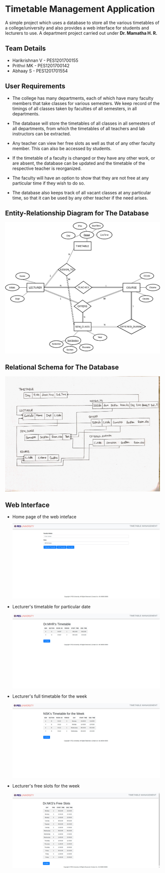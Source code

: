 # Timetable Management Application

A simple project which uses a database to store all the various timetables of a college/university and also provides a web interface for students and lecturers to use. A department project carried out under **Dr. Mamatha H. R.**

## Team Details

* Harikrishnan V - PES1201700155
* Prithvi MK - PES1201700142
* Abhaay S - PES1201701554

## User Requirements

* The college has many departments, each of which have
many faculty members that take classes for various
semesters. We keep record of the timings of all classes
taken by faculties of all semesters, in all departments.

* The database will store the timetables of all classes in all
semesters of all departments, from which the
timetables of all teachers and lab instructors can be
extracted.

* Any teacher can view her free slots as well as that of
any other faculty member. This can also be accessed by
students.

* If the timetable of a faculty is changed or they have any
other work, or are absent, the database can be updated
and the timetable of the respective teacher is
reorganized.

* The faculty will have an option to show that they are not
free at any particular time if they wish to do so.

* The database also keeps track of all vacant classes at any
particular time, so that it can be used by any other
teacher if the need arises.

## Entity-Relationship Diagram for The Database

![ER Diagram](Phase-1/images/ER_diagram.jpg)

## Relational Schema for The Database

![Relational schema](Phase-1/images/relational_schema.jpg)

## Web Interface

* Home page of the web inteface
  
  ![Home](Phase-2/screenshots/index.jpg)

* Lecturer's timetable for particular date
  
  ![Particular Date](Phase-2/screenshots/particular_timetable.jpg)

* Lecturer's full timetable for the week

  ![Full Timetable](Phase-2/screenshots/full_timetable.jpg)

* Lecturer's free slots for the week

  ![Free Slots](Phase-2/screenshots/free_slots.jpg)